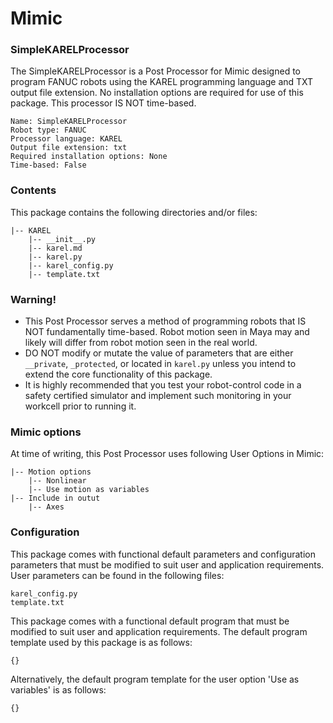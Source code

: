# Mimic

### SimpleKARELProcessor

The SimpleKARELProcessor is a Post Processor for Mimic designed to program FANUC
robots using the KAREL programming language and TXT output file extension. No
installation options are required for use of this package. This processor IS NOT
time-based.

```
Name: SimpleKARELProcessor
Robot type: FANUC
Processor language: KAREL
Output file extension: txt
Required installation options: None
Time-based: False
```


### Contents

This package contains the following directories and/or files:

```
|-- KAREL
    |-- __init__.py
    |-- karel.md
    |-- karel.py
    |-- karel_config.py
    |-- template.txt
```


### Warning!

- This Post Processor serves a method of programming robots that IS NOT
  fundamentally time-based. Robot motion seen in Maya may and likely will differ
  from robot motion seen in the real world. 
- DO NOT modify or mutate the value of parameters that are either `__private`,
  `_protected`, or located in `karel.py` unless you intend to extend the core
  functionality of this package.
- It is highly recommended that you test your robot-control code in a safety
  certified simulator and implement such monitoring in your workcell prior to
  running it.


### Mimic options

At time of writing, this Post Processor uses following User Options in Mimic:

```
|-- Motion options
    |-- Nonlinear
    |-- Use motion as variables
|-- Include in outut
    |-- Axes
```


### Configuration

This package comes with functional default parameters and configuration
parameters that must be modified to suit user and application requirements.
User parameters can be found in the following files:

```
karel_config.py
template.txt
```

This package comes with a functional default program that must be modified to
suit user and application requirements.
The default program template used by this package is as follows:

```
{}
```

Alternatively, the default program template for the user option 'Use as variables'
is as follows:

```
{}
```

#
